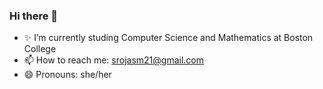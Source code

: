 ### Hi there 👋

- ✨ I’m currently studing Computer Science and Mathematics at Boston College
- 📫 How to reach me: srojasm21@gmail.com
- 😄 Pronouns: she/her

